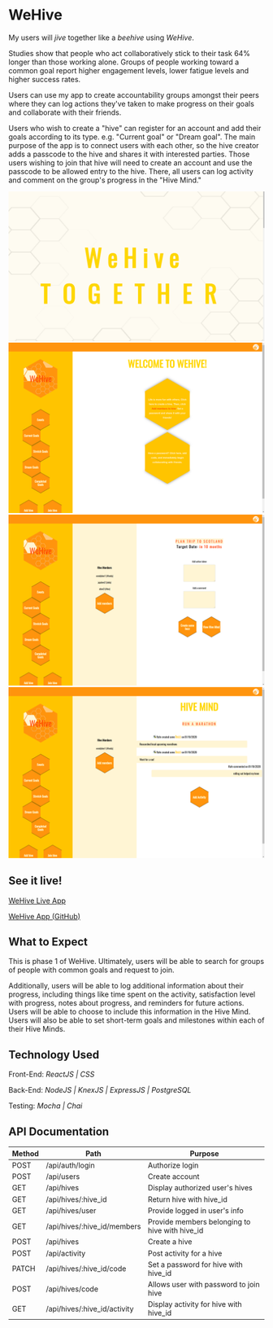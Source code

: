 # WeHive

My users will _jive_ together like a _beehive_ using _WeHive_.

Studies show that people who act collaboratively stick to their task 64% longer than those working alone. Groups of people working toward a common goal report higher engagement levels, lower fatigue levels and higher success rates.

Users can use my app to create accountability groups amongst their peers where they can log actions they've taken to make progress on their goals and collaborate with their friends.

Users who wish to create a "hive" can register for an account and add their goals according to its type. e.g. "Current goal" or "Dream goal". The main purpose of the app is to connect users with each other, so the hive creator adds a passcode to the hive and shares it with interested parties. Those users wishing to join that hive will need to create an account and use the passcode to be allowed entry to the hive. There, all users can log activity and comment on the group's progress in the "Hive Mind."

![Landing Page](README/wehivelanding.gif "Landing Page")
![User Dashboard](README/dashboard.png "User Dashboard")
![Log Activity](README/activitylogger.png "Log Activity")
![Hive Mind](README/hivemind.png "Hive Mind")

## See it live!

[WeHive Live App](https://we-hive-app-iguana.now.sh/)

[WeHive App (GitHub)](https://github.com/thinkful-ei-iguana/we-hive-app/tree/with-styles)

## What to Expect

This is phase 1 of WeHive. Ultimately, users will be able to search for groups of people with common goals and request to join.

Additionally, users will be able to log additional information about their progress, including things like time spent on the activity, satisfaction level with progress, notes about progress, and reminders for future actions. Users will be able to choose to include this information in the Hive Mind. Users will also be able to set short-term goals and milestones within each of their Hive Minds.

## Technology Used

Front-End: _ReactJS | CSS_

Back-End: _NodeJS | KnexJS | ExpressJS | PostgreSQL_

Testing: _Mocha | Chai_

## API Documentation

| Method | Path                         | Purpose                                        |
| ------ | ---------------------------- | ---------------------------------------------- |
| POST   | /api/auth/login              | Authorize login                                |
| POST   | /api/users                   | Create account                                 |
| GET    | /api/hives                   | Display authorized user's hives                |
| GET    | /api/hives/:hive_id          | Return hive with hive_id                       |
| GET    | /api/hives/user              | Provide logged in user's info                  |
| GET    | /api/hives/:hive_id/members  | Provide members belonging to hive with hive_id |
| POST   | /api/hives                   | Create a hive                                  |
| POST   | /api/activity                | Post activity for a hive                       |
| PATCH  | /api/hives/:hive_id/code     | Set a password for hive with hive_id           |
| POST   | /api/hives/code              | Allows user with password to join hive         |
| GET    | /api/hives/:hive_id/activity | Display activity for hive with hive_id         |
